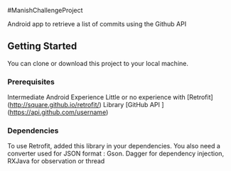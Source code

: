 #ManishChallengeProject

Android app to retrieve a list of commits using the Github API 


## Getting Started

You can clone or download this project to your local machine. 

### Prerequisites

Intermediate Android Experience
Little or no experience with [Retrofit] (http://square.github.io/retrofit/) Library
[GitHub API  ] (https://api.github.com/username)



### Dependencies
To use Retrofit, added this library in your dependencies. You also need a converter used for JSON format : Gson.
Dagger for dependency injection, RXJava for observation or thread



